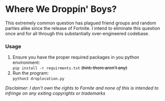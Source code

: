 # Where We Droppin' Boys?
This extremely common question has plagued friend groups and random parties alike since the release of Fortnite. I intend to eliminate this question once and for all through this substantially over-engineered codebase.  

### Usage
1. Ensure you have the proper required packages in you python environment:  
  `pip install -r requirments.txt`  ~~(hint: there aren't any)~~
2. Run the program:  
  `python3 droplocation.py`


*Disclaimer: I don't own the rights to Fornite and none of this is intended to infringe on any exiting copyrights or trademarks*
